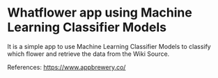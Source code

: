 #  Whatflower app using Machine Learning Classifier Models

It is a simple app to use Machine Learning Classifier Models to classify which flower and retrieve the data from the Wiki Source.


References: https://www.appbrewery.co/



